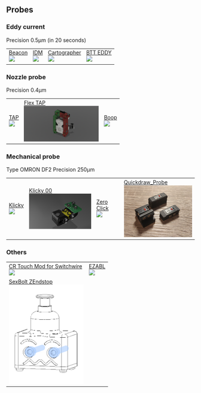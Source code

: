 ## Probes

### Eddy current
Precision 0.5µm (in 20 seconds)
<table>
<tr>
   <td><a href="https://beacon3d.com/">Beacon</br>
      <img src="https://beacon3d.com/wp-content/uploads/2023/11/RevD-her.png"style="width:200px;"/></a></br></td>
    <td><a href="https://github.com/ModularPrintingSystem/IDM">IDM</br>
      <img src="https://3do.eu/5493-thickbox_default/idm-scanner-leveling-sensor-compatible-with-klipper.jpg"style="width:200px;"/></a></br></td>
    <td><a href="https://cartographer3d.com/products/cartographer-probe-v3-with-adxl345-flat-pack-both-can-usb">Cartographer</br>
      <img src="https://cartographer3d.com/cdn/shop/files/512f6652e5234380d159e5bf824e913_c0199ec4-e4fb-410d-ab5f-2edfec84acee.png?v=1703254426&width=1946"style="width:200px;"/></a></br></td>
    <td><a href="https://biqu.equipment/products/bigtreetech-eddy">BTT EDDY</br>
      <img src="https://biqu.equipment/cdn/shop/files/Eddyimage_2_1220x1220_crop_center.png"style="width:200px;"/></a></br></td>
</tr>
</table>

### Nozzle probe
Precision 0.4μm
<table>
<tr>
     <td><a href="https://github.com/VoronDesign/Voron-Tap">TAP</br>
      <img src="https://www.3dlabtech.ca/wp-content/uploads/2022/12/Voron-Tap-kit.jpg"style="width:200px;"/></a></br> </td>
     <td><a href="https://github.com/andrewmcgr/FlexTAP">Flex TAP</br>
      <img src="https://github.com/andrewmcgr/FlexTAP/raw/main/Images/FlexTap.png"style="width:200px;"/></a></br></td>
    <td><a href="https://github.com/PrintersForAnts/Boop">Boop</br>
    <img src="https://github.com/PrintersForAnts/Boop/raw/main/beta_3/Images/def70163-3fc1-4d16-b291-b5826ff7d52b.png" style="width:200px;"/></a></br></td>
</tr>
</table>

### Mechanical probe
Type OMRON DF2 Precision 250µm

<table>
<tr>
      <td><a href="https://github.com/jlas1/Klicky-Probe">Klicky</br>
      <img src="https://github.com/jlas1/Klicky-Probe/raw/main/Probes/KlickyNG/Photos/klickyNG.png"style="width:200px;"/></a></br></td>
      <td><a href="https://github.com/DW-Tas/Klicky-00">Klicky 00</br>
      <img src="https://github.com/DW-Tas/Klicky-00/raw/main/images/PCB_Klicky-00_Xol-Toolhead_render.png"style="width:200px;"/></a></br></td>
      <td><a href="https://github.com/zruncho3d/ZeroClick">Zero Click</br>
      <img src="https://github.com/zruncho3d/ZeroClick/raw/main/Renders/rear.png" style="width:200px;"/></a></br></td>
      <td><a href="https://github.com/Annex-Engineering/Quickdraw_Probe">Quickdraw_Probe</br>
      <img src="https://github.com/Annex-Engineering/Quickdraw_Probe/raw/main/Images/Evolution.jpg" style="width:200px;"/></a></br></td>
</tr>
</table>


### Others
<table>
  <tr>
    <td><a href="https://www.printables.com/fr/model/260473-voron-stealthburner-cr-touch-mod-for-switchwire-to">CR Touch Mod for Switchwire</br>
      <img src="https://media.printables.com/media/prints/260473/images/2328362_c0f1308a-2752-4980-95d8-348c2d820c45/thumbs/inside/1280x960/png/sb_cr_fullview.webp"style="width:200px;"/></a></br></td>
  <td><a href="https://www.printables.com/fr/model/260919-voron-stealthburner-ezabl-mount-adlx-remix-for-12m">EZABL</br>
      <img src="https://media.printables.com/media/prints/260919/images/2331407_aa40fdbc-b0d2-4e1f-b589-d61777c68005/thumbs/inside/1280x960/png/image_2022-08-17_160530948.webp"style="width:200px;"/></a></br></td>
<tr>
<td><a href="https://github.com/VoronDesign/VoronUsers/tree/master/printer_mods/hartk1213/Voron2.4_SexBolt_ZEndstop">SexBolt ZEndstop</br>
  <img src="https://github.com/VoronDesign/VoronUsers/raw/main/printer_mods/hartk1213/Voron2.4_SexBolt_ZEndstop/Images/8.png" style="width:200px;"/></a></br></td>
</tr>
  
 
  
  </tr>
    
  <tr>
   
  </tr>

  <tr>
   
  </tr>
</table>
